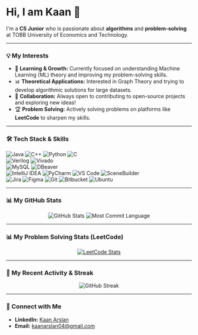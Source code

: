 # Hi, I am Kaan 👋  
I'm a **CS Junior** who is passionate about **algorithms** and **problem-solving** at TOBB University of Economics and Technology.  

---

### 💡 My Interests

- 🚀 **Learning & Growth:** Currently focused on understanding Machine Learning (ML) theory and improving my problem-solving skills.  
- 📊 **Theoretical Applications:** Interested in Graph Theory and trying to develop algorithmic solutions for large datasets.  
- 🤝 **Collaboration:** Always open to contributing to open-source projects and exploring new ideas!  
- 🏆 **Problem Solving:** Actively solving problems on platforms like **LeetCode** to sharpen my skills.  

---

### 🛠️ Tech Stack & Skills

<p align="left">
    <img src="https://img.shields.io/badge/Java-007396?style=for-the-badge&logo=java&logoColor=white" alt="Java" />
    <img src="https://img.shields.io/badge/C%2B%2B-00599C?style=for-the-badge&logo=c%2B%2B&logoColor=white" alt="C++" />
    <img src="https://img.shields.io/badge/Python-3776AB?style=for-the-badge&logo=python&logoColor=white" alt="Python" />
    <img src="https://img.shields.io/badge/C-A8B9CC?style=for-the-badge&logo=c&logoColor=white" alt="C" />
    <br>
    <img src="https://img.shields.io/badge/Verilog-850000?style=for-the-badge&logo=none" alt="Verilog" />
    <img src="https://img.shields.io/badge/Vivado-007682?style=for-the-badge&logo=none" alt="Vivado" />
    <br>
    <img src="https://img.shields.io/badge/MySQL-4479A1?style=for-the-badge&logo=mysql&logoColor=white" alt="MySQL" />
    <img src="https://img.shields.io/badge/DBeaver-3E77AA?style=for-the-badge&logo=dbeaver&logoColor=white" alt="DBeaver" />
    <br>
    <img src="https://img.shields.io/badge/IntelliJ%20IDEA-000000?style=for-the-badge&logo=intellij-idea&logoColor=white" alt="IntelliJ IDEA" />
    <img src="https://img.shields.io/badge/PyCharm-000000?style=for-the-badge&logo=pycharm&logoColor=white" alt="PyCharm" />
    <img src="https://img.shields.io/badge/VS%20Code-007ACC?style=for-the-badge&logo=visual%20studio%20code&logoColor=white" alt="VS Code" />
    <img src="https://img.shields.io/badge/SceneBuilder-007ACC?style=for-the-badge&logo=javafx&logoColor=white" alt="SceneBuilder" />
    <br>
    <img src="https://img.shields.io/badge/Jira-0052CC?style=for-the-badge&logo=jira&logoColor=white" alt="Jira" />
    <img src="https://img.shields.io/badge/Figma-F24E1E?style=for-the-badge&logo=figma&logoColor=white" alt="Figma" />
    <img src="https://img.shields.io/badge/Git-F05032?style=for-the-badge&logo=git&logoColor=white" alt="Git" />
    <img src="https://img.shields.io/badge/Bitbucket-0052CC?style=for-the-badge&logo=bitbucket&logoColor=white" alt="Bitbucket" />
    <img src="https://img.shields.io/badge/Ubuntu-E95420?style=for-the-badge&logo=ubuntu&logoColor=white" alt="Ubuntu" />
</p>

---

### 📊 My GitHub Stats

<p align="center">
    <img src="https://github-readme-stats.vercel.app/api?username=kaannarslan&show_icons=true&theme=radical&hide_border=true" alt="GitHub Stats" />
    <img src="https://github-profile-summary-cards.vercel.app/api/cards/most-commit-language?username=kaannarslan&theme=github_dark" alt="Most Commit Language" />
</p>

---

### 📊 My Problem Solving Stats (LeetCode)

<p align="center">
  <a href="https://leetcode.com/Gaandalph/">
    <img src="https://leetcard.jacoblin.cool/Gaandalph?theme=dark&ext=heatmap&font=JetBrains%20Mono" alt="LeetCode Stats"/>
  </a>
</p>

---

### 🚀 My Recent Activity & Streak

<p align="center">
    <img src="https://github-readme-streak-stats.herokuapp.com/?user=kaannarslan&theme=dark&hide_border=true" alt="GitHub Streak" />
</p>

---

### 📧 Connect with Me

- **LinkedIn:** [Kaan Arslan](https://www.linkedin.com/in/kaann-arslan/)  
- **Email:** [kaanarslan04@gmail.com](mailto:kaanarslan04@gmail.com)
